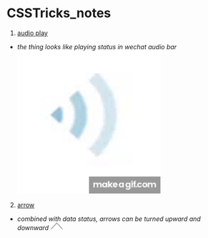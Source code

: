 # CSSTricks_notes

1. [audio play](/audio_playing.html)
  * *the thing looks like playing status in wechat audio bar*
  ![audio play text](/img/audio_playing.gif)
  
2. [arrow](https://github.com/xrlu0929/CSSTricks_notes/blob/master/arrow_up_and_down.css)
  * *combined with data status, arrows can be turned upward and downward*
  ![arrow](/img/arrow.png)
